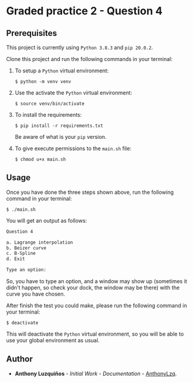 # Graded practice 2 - Question 4

## Prerequisites

This project is currently using `Python 3.8.3` and `pip 20.0.2`.

Clone this project and run the following commands in your terminal:

1. To setup a `Python` virtual environment:
    ```console
    $ python -m venv venv
    ```

2. Use the activate the `Python` virtual environment:
    ```console
    $ source venv/bin/activate
    ```

3. To install the requirements:
    ```console
    $ pip install -r requirements.txt
    ```
    Be aware of what is your `pip` version.

3. To give execute permissions to the `main.sh` file:
    ```console
    $ chmod u+x main.sh
    ```

## Usage

Once you have done the three steps shown above, run the following command in your terminal:

```console
$ ./main.sh
```
You will get an output as follows:

```bash
Question 4

a. Lagrange interpolation
b. Beizer curve
c. B-Spline
d. Exit

Type an option:
```

So, you have to type an option, and a window may show up (sometimes it didn't happen, so check your dock, the window may be there) with the curve you have chosen.

After finish the test you could make, please run the following command in your terminal:

```console
$ deactivate
```

This will deactivate the `Python` virtual environment, so you will be able to use your global environment as usual.

## Author
-   **Anthony Luzquiños** - _Initial Work_ - _Documentation_ - [AnthonyLzq](https://github.com/AnthonyLzq).